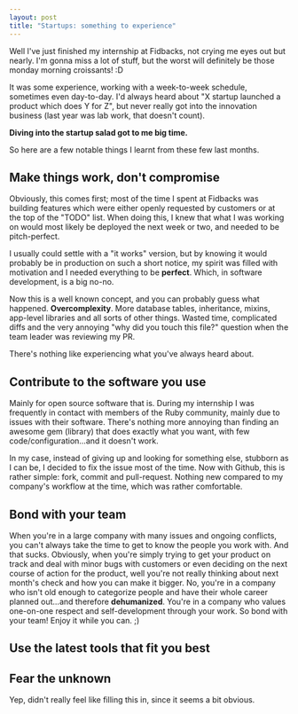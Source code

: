 ```yaml
---
layout: post
title: "Startups: something to experience"
---
```


Well I've just finished my internship at Fidbacks, not crying me eyes out but
nearly. I'm gonna miss a lot of stuff, but the worst will definitely be those
monday morning croissants! :D

It was some experience, working with a week-to-week schedule, sometimes even
day-to-day. I'd always heard about "X startup launched a product which does Y
for Z", but never really got into the innovation business (last year was lab
work, that doesn't count).

**Diving into the startup salad got to me big time.**

So here are a few notable things I learnt from these few last months.

## Make things work, don't compromise

Obviously, this comes first; most of the time I spent at Fidbacks was building
features which were either openly requested by customers or at the top of the
"TODO" list. When doing this, I knew that what I was working on would most
likely be deployed the next week or two, and needed to be pitch-perfect.

I usually could settle with a "it works" version, but by knowing it would
probably be in production on such a short notice, my spirit was filled with
motivation and I needed everything to be **perfect**. Which, in software
development, is a big no-no.

Now this is a well known concept, and you can probably guess what happened.
**Overcomplexity**. More database tables, inheritance, mixins, app-level
libraries and all sorts of other things. Wasted time, complicated diffs and the
very annoying "why did you touch this file?" question when the team leader was
reviewing my PR.

There's nothing like experiencing what you've always heard about.

## Contribute to the software you use

Mainly for open source software that is. During my internship I was frequently
in contact with members of the Ruby community, mainly due to issues with their
software. There's nothing more annoying than finding an awesome gem (library)
that does exactly what you want, with few code/configuration...and it doesn't
work.

In my case, instead of giving up and looking for something else, stubborn as I
can be, I decided to fix the issue most of the time. Now with Github, this is
rather simple: fork, commit and pull-request. Nothing new compared to my
company's workflow at the time, which was rather comfortable.

## Bond with your team

When you're in a large company with many issues and ongoing conflicts, you
can't always take the time to get to know the people you work with. And that
sucks. Obviously, when you're simply trying to get your product on track and
deal with minor bugs with customers or even deciding on the next course of
action for the product, well you're not really thinking about next month's
check and how you can make it bigger. No, you're in a company who isn't old
enough to categorize people and have their whole career planned out...and
therefore **dehumanized**. You're in a company who values one-on-one respect
and self-development through your work. So bond with your team! Enjoy it while
you can. ;)

## Use the latest tools that fit you best
## Fear the unknown

Yep, didn't really feel like filling this in, since it seems a bit obvious.
